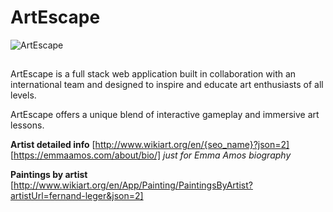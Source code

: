 # ArtEscape

![ArtEscape](./desktop/presentation-final-project/Logo_ArtEscape.png)

##

ArtEscape is a full stack web application built in collaboration with an international team and designed to inspire and educate art enthusiasts of all levels.

ArtEscape offers a unique blend of interactive gameplay and immersive art lessons.

**Artist detailed info**
[http://www.wikiart.org/en/{seo_name}?json=2]
[https://emmaamos.com/about/bio/] _just for Emma Amos biography_

**Paintings by artist**
[http://www.wikiart.org/en/App/Painting/PaintingsByArtist?artistUrl=fernand-leger&json=2]
